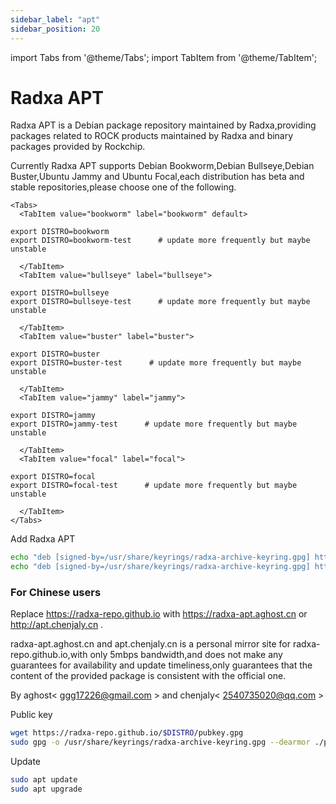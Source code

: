 ```yaml
---
sidebar_label: "apt"
sidebar_position: 20
---
```


import Tabs from '@theme/Tabs';
import TabItem from '@theme/TabItem';

# Radxa APT

Radxa APT is a Debian package repository maintained by Radxa,providing packages related to ROCK products maintained by Radxa and binary packages provided by Rockchip.

Currently Radxa APT supports Debian Bookworm,Debian Bullseye,Debian Buster,Ubuntu Jammy and Ubuntu Focal,each distribution has beta and stable repositories,please choose one of the following.

```mdx-code-block
<Tabs>
  <TabItem value="bookworm" label="bookworm" default>
```

    export DISTRO=bookworm
    export DISTRO=bookworm-test      # update more frequently but maybe unstable

```mdx-code-block
  </TabItem>
  <TabItem value="bullseye" label="bullseye">
```

    export DISTRO=bullseye
    export DISTRO=bullseye-test      # update more frequently but maybe unstable

```mdx-code-block
  </TabItem>
  <TabItem value="buster" label="buster">
```

    export DISTRO=buster
    export DISTRO=buster-test      # update more frequently but maybe unstable

```mdx-code-block
  </TabItem>
  <TabItem value="jammy" label="jammy">
```

    export DISTRO=jammy
    export DISTRO=jammy-test      # update more frequently but maybe unstable

```mdx-code-block
  </TabItem>
  <TabItem value="focal" label="focal">
```

    export DISTRO=focal
    export DISTRO=focal-test      # update more frequently but maybe unstable

```mdx-code-block
  </TabItem>
</Tabs>
```

Add Radxa APT

```bash
echo "deb [signed-by=/usr/share/keyrings/radxa-archive-keyring.gpg] https://radxa-repo.github.io/$DISTRO/ $DISTRO main" | sudo tee -a /etc/apt/sources.list.d/radxa.list
echo "deb [signed-by=/usr/share/keyrings/radxa-archive-keyring.gpg] https://radxa-repo.github.io/$DISTRO/ rockchip-$DISTRO main" | sudo tee -a /etc/apt/sources.list.d/radxa-rockchip.list
```

### For Chinese users

Replace https://radxa-repo.github.io with https://radxa-apt.aghost.cn or http://apt.chenjaly.cn .

radxa-apt.aghost.cn and apt.chenjaly.cn is a personal mirror site for radxa-repo.github.io,with only 5mbps bandwidth,and does not make any guarantees for availability and update timeliness,only guarantees that the content of the provided package is consistent with the official one.

By aghost< ggg17226@gmail.com > and chenjaly< 2540735020@qq.com >

Public key

```bash
wget https://radxa-repo.github.io/$DISTRO/pubkey.gpg
sudo gpg -o /usr/share/keyrings/radxa-archive-keyring.gpg --dearmor ./pubkey.gpg
```

Update

```bash
sudo apt update
sudo apt upgrade
```
